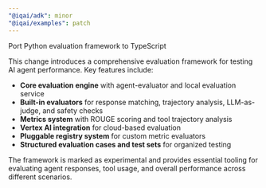 ```yaml
---
"@iqai/adk": minor
"@iqai/examples": patch
---
```


Port Python evaluation framework to TypeScript

This change introduces a comprehensive evaluation framework for testing AI agent performance. Key features include:

- **Core evaluation engine** with agent-evaluator and local evaluation service
- **Built-in evaluators** for response matching, trajectory analysis, LLM-as-judge, and safety checks
- **Metrics system** with ROUGE scoring and tool trajectory analysis
- **Vertex AI integration** for cloud-based evaluation
- **Pluggable registry system** for custom metric evaluators
- **Structured evaluation cases and test sets** for organized testing

The framework is marked as experimental and provides essential tooling for evaluating agent responses, tool usage, and overall performance across different scenarios.